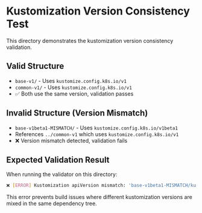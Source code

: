 # Kustomization Version Consistency Test

This directory demonstrates the kustomization version consistency validation.

## Valid Structure

- `base-v1/` - Uses `kustomize.config.k8s.io/v1`
- `common-v1/` - Uses `kustomize.config.k8s.io/v1`
- ✅ Both use the same version, validation passes

## Invalid Structure (Version Mismatch)

- `base-v1beta1-MISMATCH/` - Uses `kustomize.config.k8s.io/v1beta1`
- References `../common-v1` which uses `kustomize.config.k8s.io/v1`
- ❌ Version mismatch detected, validation fails

## Expected Validation Result

When running the validator on this directory:

```bash
❌ [ERROR] Kustomization apiVersion mismatch: 'base-v1beta1-MISMATCH/kustomization.yaml' references '../common-v1' (version: kustomize.config.k8s.io/v1) but uses version kustomize.config.k8s.io/v1beta1
```

This error prevents build issues where different kustomization versions are mixed in the same dependency tree.

